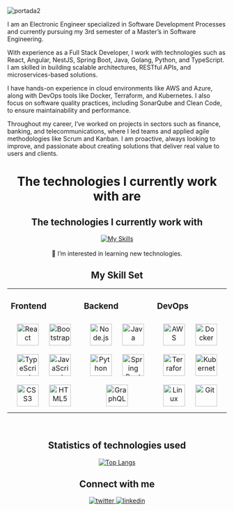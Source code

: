 ![portada2](https://user-images.githubusercontent.com/62871071/138319837-2ffaf034-04e9-42f4-9a70-4a1cb05a0d27.jpeg)

I am an Electronic Engineer specialized in Software Development Processes and currently pursuing my 3rd semester of a Master’s in Software Engineering.

With experience as a Full Stack Developer, I work with technologies such as React, Angular, NestJS, Spring Boot, Java, Golang, Python, and TypeScript. I am skilled in building scalable architectures, RESTful APIs, and microservices-based solutions.

I have hands-on experience in cloud environments like AWS and Azure, along with DevOps tools like Docker, Terraform, and Kubernetes. I also focus on software quality practices, including SonarQube and Clean Code, to ensure maintainability and performance.

Throughout my career, I’ve worked on projects in sectors such as finance, banking, and telecommunications, where I led teams and applied agile methodologies like Scrum and Kanban. I am proactive, always looking to improve, and passionate about creating solutions that deliver real value to users and clients.

<div align="center"> <h1> <strong> The technologies I currently work with are </strong> </h1> </div>   

<div align="center">
  <h2><strong>The technologies I currently work with</strong></h2>
</div>

<p align="center">
  <a href="https://skillicons.dev">
    <img src="https://skillicons.dev/icons?i=ts,react,nodejs,go,aws,docker,kubernetes,git,linux,postman" alt="My Skills" />
  </a>
  <br><br>
  👀 I’m interested in learning new technologies.
</p>

<div align="center">
  <h2><strong>My Skill Set</strong></h2>
</div>

<table>
  <tr>
    <td valign="top" width="33%">
      <h3>Frontend</h3>
      <div align="center">
        <img style="margin: 10px" src="https://profilinator.rishav.dev/skills-assets/react-original-wordmark.svg" alt="React" height="50" />
        <img style="margin: 10px" src="https://profilinator.rishav.dev/skills-assets/bootstrap-plain.svg" alt="Bootstrap" height="50" />
        <img style="margin: 10px" src="https://profilinator.rishav.dev/skills-assets/typescript-original.svg" alt="TypeScript" height="50" />
        <img style="margin: 10px" src="https://profilinator.rishav.dev/skills-assets/javascript-original.svg" alt="JavaScript" height="50" />
        <img style="margin: 10px" src="https://profilinator.rishav.dev/skills-assets/css3-original-wordmark.svg" alt="CSS3" height="50" />
        <img style="margin: 10px" src="https://profilinator.rishav.dev/skills-assets/html5-original-wordmark.svg" alt="HTML5" height="50" />
      </div>
    </td>
    <td valign="top" width="33%">
      <h3>Backend</h3>
      <div align="center">
        <img style="margin: 10px" src="https://profilinator.rishav.dev/skills-assets/nodejs-original-wordmark.svg" alt="Node.js" height="50" />
        <img style="margin: 10px" src="https://profilinator.rishav.dev/skills-assets/java-original.svg" alt="Java" height="50" />
        <img style="margin: 10px" src="https://profilinator.rishav.dev/skills-assets/python-original.svg" alt="Python" height="50" />
        <img style="margin: 10px" src="https://profilinator.rishav.dev/skills-assets/springio-icon.svg" alt="Spring Boot" height="50" />
        <img style="margin: 10px" src="https://profilinator.rishav.dev/skills-assets/graphql.png" alt="GraphQL" height="50" />
      </div>
    </td>
    <td valign="top" width="33%">
      <h3>DevOps</h3>
      <div align="center">
        <img style="margin: 10px" src="https://profilinator.rishav.dev/skills-assets/amazonwebservices-original-wordmark.svg" alt="AWS" height="50" />
        <img style="margin: 10px" src="https://profilinator.rishav.dev/skills-assets/docker-original-wordmark.svg" alt="Docker" height="50" />
        <img style="margin: 10px" src="https://profilinator.rishav.dev/skills-assets/terraformio-icon.svg" alt="Terraform" height="50" />
        <img style="margin: 10px" src="https://profilinator.rishav.dev/skills-assets/kubernetes-icon.svg" alt="Kubernetes" height="50" />
        <img style="margin: 10px" src="https://profilinator.rishav.dev/skills-assets/linux-original.svg" alt="Linux" height="50" />
        <img style="margin: 10px" src="https://profilinator.rishav.dev/skills-assets/git-scm-icon.svg" alt="Git" height="50" />
      </div>
    </td>
  </tr>
</table>

<br>

<div align="center">
  <h2><strong>Statistics of technologies used</strong></h2>
</div>

<p align="center">
  <a href="https://github.com/anuraghazra/github-readme-stats">
    <img src="https://github-readme-stats.vercel.app/api/top-langs/?username=jnates" alt="Top Langs">
  </a>
</p>

<div align="center">
  <h2><strong>Connect with me</strong></h2>
</div>

<div align="center">
  <a href="https://twitter.com/JuanDavidNates" target="_blank">
    <img src="https://img.shields.io/badge/twitter-%2300acee.svg?&style=for-the-badge&logo=twitter&logoColor=white" alt="twitter" style="margin-bottom: 5px;" />
  </a>
  <a href="https://www.linkedin.com/in/jnates/" target="_blank">
    <img src="https://img.shields.io/badge/linkedin-%231E77B5.svg?&style=for-the-badge&logo=linkedin&logoColor=white" alt="linkedin" style="margin-bottom: 5px;" />
  </a>
</div>

